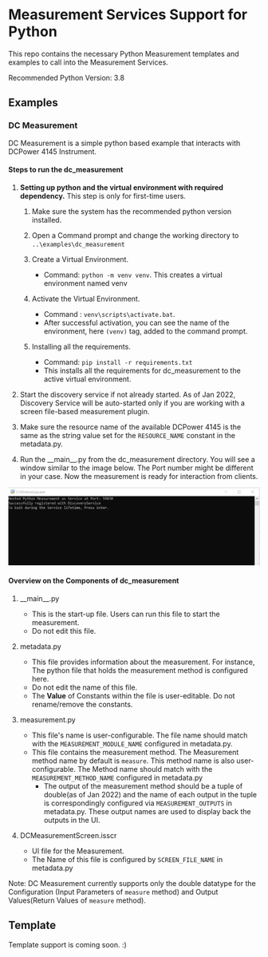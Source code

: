 # Measurement Services Support for Python

This repo contains the necessary Python Measurement templates and examples to call into the Measurement Services.

Recommended Python Version: 3.8

## Examples

### DC Measurement

DC Measurement is a simple python based example that interacts with DCPower 4145 Instrument.

#### Steps to run the dc_measurement

1. **Setting up python and the virtual environment with required dependency.** This step is only for first-time users.

    1. Make sure the system has the recommended python version installed.

    2. Open a Command prompt and change the working directory to `..\examples\dc_measurement`

    3. Create a Virtual Environment.
        - Command: `python -m venv venv`. This creates a virtual environment named venv

    4. Activate the Virtual Environment.
        - Command : `venv\scripts\activate.bat`.
        - After successful activation, you can see the name of the environment, here `(venv)` tag, added to the command prompt.

    5. Installing all the requirements.
        - Command: `pip install -r requirements.txt`
        - This installs all the requirements for dc_measurement to the active virtual environment.
2. Start the discovery service if not already started. As of Jan 2022, Discovery Service will be auto-started only if you are working with a screen file-based measurement plugin.

3. Make sure the resource name of the available DCPower 4145 is the same as the string value set for the `RESOURCE_NAME` constant in the metadata.py.

4. Run the \_\_main\_\_.py from the dc_measurement directory. You will see a window similar to the image below. The Port number might be different in your case. Now the measurement is ready for interaction from clients.

![Startup Successful](img/dc_measurement_startup.png)

#### Overview on the Components of dc_measurement

1. \_\_main\_\_.py
    - This is the start-up file. Users can run this file to start the measurement.
    - Do not edit this file.

2. metadata.py
    - This file provides information about the measurement. For instance, The python file that holds the measurement method is configured here.
    - Do not edit the name of this file.
    - The **Value** of Constants within the file is user-editable. Do not rename/remove the constants.

3. measurement.py
    - This file's name is user-configurable. The file name should match with the `MEASUREMENT_MODULE_NAME` configured in metadata.py.
    - This file contains the measurement method. The Measurement method name by default is `measure`. This method name is also user-configurable. The Method name should match with the `MEASUREMENT_METHOD_NAME` configured in metadata.py
        - The output of the measurement method should be a tuple of double(as of Jan 2022) and the name of each output in the tuple is correspondingly configured via `MEASUREMENT_OUTPUTS` in metadata.py. These output names are used to display back the outputs in the UI.

4. DCMeasurementScreen.isscr
    - UI file for the Measurement.
    - The Name of this file is configured by `SCREEN_FILE_NAME` in metadata.py

Note: DC Measurement currently supports only the double datatype for the Configuration (Input Parameters of `measure` method) and Output Values(Return Values of `measure` method).

## Template

Template support is coming soon. :)
